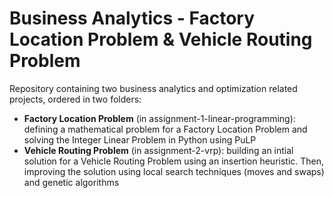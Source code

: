 # Business Analytics - Factory Location Problem & Vehicle Routing Problem
Repository containing two business analytics and optimization related projects, ordered in two folders:
* __Factory Location Problem__ (in assignment-1-linear-programming): defining a mathematical problem for a Factory Location Problem and solving the Integer Linear Problem in Python using PuLP
* __Vehicle Routing Problem__ (in assignment-2-vrp): building an intial solution for a Vehicle Routing Problem using an insertion heuristic. Then, improving the solution using local search techniques (moves and swaps) and genetic algorithms
